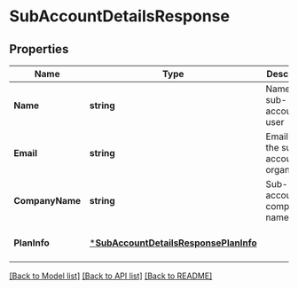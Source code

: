 # SubAccountDetailsResponse

## Properties
Name | Type | Description | Notes
------------ | ------------- | ------------- | -------------
**Name** | **string** | Name of the sub-account user | [optional] [default to null]
**Email** | **string** | Email id of the sub-account organization | [optional] [default to null]
**CompanyName** | **string** | Sub-account company name | [optional] [default to null]
**PlanInfo** | [***SubAccountDetailsResponsePlanInfo**](SubAccountDetailsResponsePlanInfo.md) |  | [optional] [default to null]

[[Back to Model list]](../README.md#documentation-for-models) [[Back to API list]](../README.md#documentation-for-api-endpoints) [[Back to README]](../README.md)


